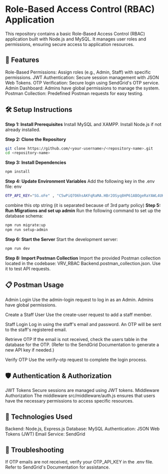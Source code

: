 # Role-Based Access Control (RBAC) Application
This repository contains a basic Role-Based Access Control (RBAC) application built with Node.js and MySQL. It manages user roles and permissions, ensuring secure access to application resources.

## 🚀 Features
Role-Based Permissions: Assign roles (e.g., Admin, Staff) with specific permissions.
JWT Authentication: Secure session management with JSON Web Tokens.
OTP Verification: Secure login using SendGrid's OTP service.
Admin Dashboard: Admins have global permissions to manage the system.
Postman Collection: Predefined Postman requests for easy testing.

## 🛠️ Setup Instructions
**Step 1: Install Prerequisites**
Install MySQL and XAMPP.
Install Node.js if not already installed.

**Step 2: Clone the Repository**
```bash
git clone https://github.com/<your-username>/<repository-name>.git
cd <repository-name>
```
**Step 3: Install Dependencies**
```bash
npm install
```
**Step 4: Update Environment Variables**
Add the following key in the .env file:
env
```bash
OTP_API_KEY="SG.oFe" , "C5wPiQ7O6hsAKFqRaMA.HBr2OSyq8HP61ABOgeRaYAWL4UKqgcerirhqYD22tnU"
```
combine this otp string (it is separated because of 3rd party policy)
**Step 5: Run Migrations and set up admin**
Run the following command to set up the database schema:
```bash
npm run migrate:up
npm run setup-admin
```

**Step 6: Start the Server**
Start the development server:
 ```bash
npm run dev
```

**Step 8: Import Postman Collection**
Import the provided Postman collection located in the codebase:
VRV_RBAC Backend.postman_collection.json.
Use it to test API requests.

## 📋 Postman Usage
Admin Login
Use the admin-login request to log in as an Admin. Admins have global permissions.

Create a Staff User
Use the create-user request to add a staff member.

Staff Login
Log in using the staff's email and password. An OTP will be sent to the staff's registered email.

Retrieve OTP
If the email is not received, check the users table in the database for the OTP. (Refer to the SendGrid Documentation to generate a new API key if needed.)

Verify OTP
Use the verify-otp request to complete the login process.

## 🛡️ Authentication & Authorization
JWT Tokens
Secure sessions are managed using JWT tokens.
Middleware Authorization
The middleware src/middleware/auth.js ensures that users have the necessary permissions to access specific resources.

## 🧰 Technologies Used
Backend: Node.js, Express.js
Database: MySQL
Authentication: JSON Web Tokens (JWT)
Email Service: SendGrid

## 🐛 Troubleshooting
If OTP emails are not received, verify your OTP_API_KEY in the .env file. Refer to SendGrid's Documentation for assistance.
